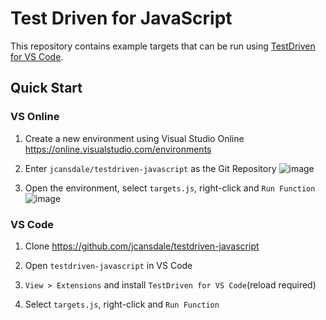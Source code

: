 # Test Driven for JavaScript

This repository contains example targets that can be run using [TestDriven for VS Code](https://marketplace.visualstudio.com/items?itemName=JamieCansdale.testdriven).

## Quick Start

### VS Online

1. Create a new environment using Visual Studio Online
https://online.visualstudio.com/environments

2. Enter `jcansdale/testdriven-javascript` as the Git Repository
![image](https://user-images.githubusercontent.com/11719160/71260790-a3679400-2333-11ea-820b-1cfc2322420a.png)

3. Open the environment, select `targets.js`, right-click and `Run Function`
![image](https://user-images.githubusercontent.com/11719160/71261067-546e2e80-2334-11ea-92fa-847e18842482.png)

### VS Code

1. Clone https://github.com/jcansdale/testdriven-javascript

2. Open `testdriven-javascript` in VS Code

3. `View > Extensions` and install `TestDriven for VS Code`(reload required)

4. Select `targets.js`, right-click and `Run Function`
